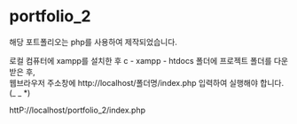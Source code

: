 # portfolio_2

해당 포트폴리오는 php를 사용하여 제작되었습니다. 

로컬 컴퓨터에 xampp를 설치한 후 c - xampp - htdocs 폴더에 프로젝트 폴더를 다운받은 후,<br>
웹브라우저 주소창에 http://localhost/폴더명/index.php 입력하여 실행해야 합니다. (_ _ *)

httP://localhost/portfolio_2/index.php
